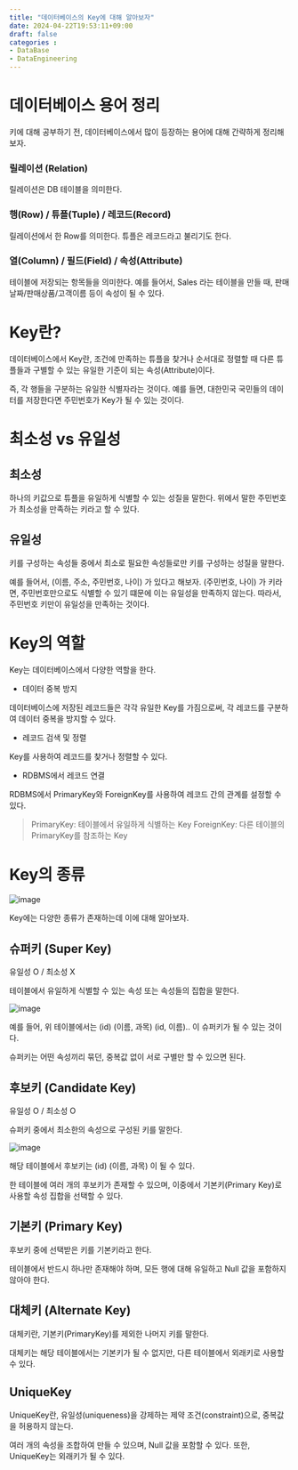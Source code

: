 ```yaml
---
title: "데이터베이스의 Key에 대해 알아보자"
date: 2024-04-22T19:53:11+09:00
draft: false
categories :
- DataBase
- DataEngineering
---
```


# 데이터베이스 용어 정리
키에 대해 공부하기 전, 데이터베이스에서 많이 등장하는 용어에 대해 간략하게 정리해보자.

### 릴레이션 (Relation)
릴레이션은 DB 테이블을 의미한다.

### 행(Row) / 튜플(Tuple) / 레코드(Record)
릴레이션에서 한 Row를 의미한다. 튜플은 레코드라고 불리기도 한다.

### 열(Column) / 필드(Field) / 속성(Attribute)
테이블에 저장되는 항목들을 의미한다.
예를 들어서, Sales 라는 테이블을 만들 때, 판매날짜/판매상품/고객이름 등이 속성이 될 수 있다.

# Key란?
데이터베이스에서 Key란, 조건에 만족하는 튜플을 찾거나 순서대로 정렬할 때 다른 튜플들과 구별할 수 있는 유일한 기준이 되는 속성(Attribute)이다.

즉, 각 행들을 구분하는 유일한 식별자라는 것이다. 예를 들면, 대한민국 국민들의 데이터를 저장한다면 주민번호가 Key가 될 수 있는 것이다.

# 최소성 vs 유일성
## 최소성
하나의 키값으로 튜플을 유일하게 식별할 수 있는 성질을 말한다. 위에서 말한 주민번호가 최소성을 만족하는 키라고 할 수 있다.

## 유일성
키를 구성하는 속성들 중에서 최소로 필요한 속성들로만 키를 구성하는 성질을 말한다.

예를 들어서, (이름, 주소, 주민번호, 나이) 가 있다고 해보자. (주민번호, 나이) 가 키라면, 주민번호만으로도 식별할 수 있기 떄문에 이는 유일성을 만족하지 않는다. 따라서, 주민번호 키만이 유일성을 만족하는 것이다.

# Key의 역할
Key는 데이터베이스에서 다양한 역할을 한다.

- 데이터 중복 방지

데이터베이스에 저장된 레코드들은 각각 유일한 Key를 가짐으로써, 각 레코드를 구분하여 데이터 중복을 방지할 수 있다.

- 레코드 검색 및 정렬

Key를 사용하여 레코드를 찾거나 정렬할 수 있다.

- RDBMS에서 레코드 연결

RDBMS에서 PrimaryKey와 ForeignKey를 사용하여 레코드 간의 관계를 설정할 수 있다.

> PrimaryKey: 테이블에서 유일하게 식별하는 Key
> ForeignKey: 다른 테이블의 PrimaryKey를 참조하는 Key



# Key의 종류
![image](https://github.com/yumin00/blog/assets/130362583/e2da18f2-608b-409e-a480-f21e17d27e1b)

Key에는 다양한 종류가 존재하는데 이에 대해 알아보자.

## 슈퍼키 (Super Key)

유일성 O / 최소성 X

테이블에서 유일하게 식별할 수 있는 속성 또는 속성들의 집합을 말한다.

![image](https://github.com/yumin00/blog/assets/130362583/1df32a0c-5618-455a-9d36-ec9b85ed46e9)

예를 들어, 위 테이블에서는 (id) (이름, 과목) (id, 이름).. 이 슈퍼키가 될 수 있는 것이다.

슈퍼키는 어떤 속성끼리 묶던, 중복값 없이 서로 구별만 할 수 있으면 된다.

## 후보키 (Candidate Key)
유일성 O / 최소성 O

슈퍼키 중에서 최소한의 속성으로 구성된 키를 말한다.

![image](https://github.com/yumin00/blog/assets/130362583/1df32a0c-5618-455a-9d36-ec9b85ed46e9)

해당 테이블에서 후보키는 (id) (이름, 과목) 이 될 수 있다.

한 테이블에 여러 개의 후보키가 존재할 수 있으며, 이중에서 기본키(Primary Key)로 사용할 속성 집합을 선택할 수 있다.

## 기본키 (Primary Key)
후보키 중에 선택받은 키를 기본키라고 한다.

테이블에서 반드시 하나만 존재해야 하며, 모든 행에 대해 유일하고 Null 값을 포함하지 않아야 한다.

## 대체키 (Alternate Key)
대체키란, 기본키(PrimaryKey)를 제외한 나머지 키를 말한다.

대체키는 해당 테이블에서는 기본키가 될 수 없지만, 다른 테이블에서 외래키로 사용할 수 있다.

## UniqueKey
UniqueKey란, 유일성(uniqueness)을 강제하는 제약 조건(constraint)으로, 중복값을 허용하지 않는다.

여러 개의 속성을 조합하여 만들 수 있으며, Null 값을 포함할 수 있다. 또한, UniqueKey는 외래키가 될 수 있다.

